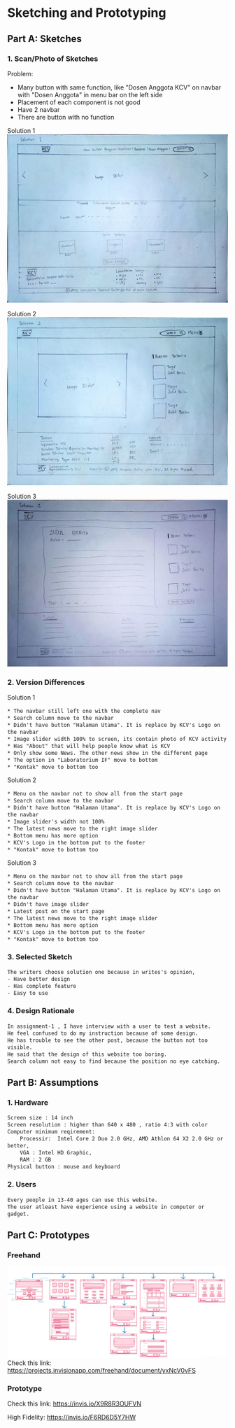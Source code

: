 # Sketching and Prototyping

## Part A: Sketches

### 1. Scan/Photo of Sketches
Problem:
- Many button with same function, like "Dosen Anggota KCV" on navbar with "Dosen Anggota" in menu bar on the left side
- Placement of each component is not good
- Have 2 navbar
- There are button with no function

Solution 1
![Gambar1](/image/gambar1.jpg)

Solution 2
![Gambar1](/image/gambar2.jpg)

Solution 3
![Gambar3](/image/gambar3.jpg)

### 2. Version Differences
Solution 1
```
* The navbar still left one with the complete nav
* Search column move to the navbar
* Didn't have button "Halaman Utama". It is replace by KCV's Logo on the navbar
* Image slider width 100% to screen, its contain photo of KCV activity
* Has "About" that will help people know what is KCV
* Only show some News. The other news show in the different page
* The option in "Laboratorium IF" move to bottom
* "Kontak" move to bottom too
```

Solution 2
```
* Menu on the navbar not to show all from the start page
* Search column move to the navbar
* Didn't have button "Halaman Utama". It is replace by KCV's Logo on the navbar
* Image slider's width not 100%
* The latest news move to the right image slider
* Bottom menu has more option
* KCV's Logo in the bottom put to the footer
* "Kontak" move to bottom too
```

Solution 3
```
* Menu on the navbar not to show all from the start page
* Search column move to the navbar
* Didn't have button "Halaman Utama". It is replace by KCV's Logo on the navbar
* Didn't have image slider
* Latest post on the start page
* The latest news move to the right image slider
* Bottom menu has more option
* KCV's Logo in the bottom put to the footer
* "Kontak" move to bottom too
```

### 3. Selected Sketch
```
The writers choose solution one because in writes's opinion, 
- Have better design
- Has complete feature 
- Easy to use
```

### 4. Design Rationale
```
In assignment-1 , I have interview with a user to test a website.
He feel confused to do my instruction because of some design.
He has trouble to see the other post, because the button not too visible.
He said that the design of this website too boring.
Search column not easy to find because the position no eye catching.
```

## Part B: Assumptions
### 1. Hardware
```
Screen size : 14 inch
Screen resolution : higher than 640 x 480 , ratio 4:3 with color
Computer minimum reqirement: 
	Processir:  Intel Core 2 Duo 2.0 GHz, AMD Athlon 64 X2 2.0 GHz or better,
	VGA : Intel HD Graphic, 
	RAM : 2 GB
Physical button : mouse and keyboard
```
### 2. Users
```
Every people in 13-40 ages can use this website. 
The user atleast have experience using a website in computer or gadget.
```

## Part C: Prototypes

### Freehand
![Gambar4](/image/All.JPG)
Check this link: https://projects.invisionapp.com/freehand/document/yxNcV0vFS

### Prototype
Check this link: https://invis.io/X9R8R3OUFVN

High Fidelity: https://invis.io/F6RD6D5Y7HW
